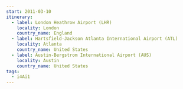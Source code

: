 ```yaml
---
start: 2011-03-10
itinerary:
  - label: London Heathrow Airport (LHR)
    locality: London
    country_name: England
  - label: Hartsfield-Jackson Atlanta International Airport (ATL)
    locality: Atlanta
    country_name: United States
  - label: Austin-Bergstrom International Airport (AUS)
    locality: Austin
    country_name: United States
tags:
  - i4Ai1
---
```


